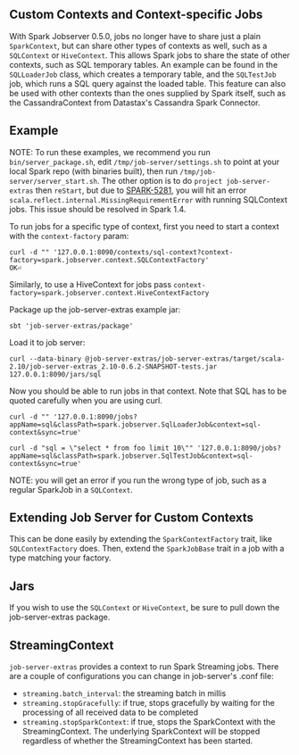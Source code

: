## Custom Contexts and Context-specific Jobs

With Spark Jobserver 0.5.0, jobs no longer have to share just a plain
`SparkContext`, but can share other types of contexts as well, such as a
`SQLContext` or `HiveContext`.  This allows Spark jobs to share the state of 
other contexts, such as SQL temporary tables.  An example can be found in the 
`SQLLoaderJob` class, which creates a temporary table, and the `SQLTestJob` job, 
which runs a SQL query against the loaded table.  This feature can also be 
used with other contexts than the ones supplied by Spark itself, such as the 
CassandraContext from Datastax's Cassandra Spark Connector.

## Example

NOTE: To run these examples, we recommend you run `bin/server_package.sh`, edit
`/tmp/job-server/settings.sh` to point at your local Spark repo (with binaries
built), then run `/tmp/job-server/server_start.sh`.  The other option is to do
`project job-server-extras` then `reStart`, but due to
[SPARK-5281](https://issues.apache.org/jira/browse/SPARK-5281), you will hit an
error `scala.reflect.internal.MissingRequirementError` with running SQLContext
jobs.  This issue should be resolved in Spark 1.4.

To run jobs for a specific type of context, first you need to start a context with the `context-factory` param:

    curl -d "" '127.0.0.1:8090/contexts/sql-context?context-factory=spark.jobserver.context.SQLContextFactory'
    OK⏎

Similarly, to use a HiveContext for jobs pass `context-factory=spark.jobserver.context.HiveContextFactory`

Package up the job-server-extras example jar:

    sbt 'job-server-extras/package'

Load it to job server:

    curl --data-binary @job-server-extras/job-server-extras/target/scala-2.10/job-server-extras_2.10-0.6.2-SNAPSHOT-tests.jar  127.0.0.1:8090/jars/sql

Now you should be able to run jobs in that context.  Note that SQL has to be quoted carefully when you are using curl.

    curl -d "" '127.0.0.1:8090/jobs?appName=sql&classPath=spark.jobserver.SqlLoaderJob&context=sql-context&sync=true'

    curl -d "sql = \"select * from foo limit 10\"" '127.0.0.1:8090/jobs?appName=sql&classPath=spark.jobserver.SqlTestJob&context=sql-context&sync=true'
    
NOTE: you will get an error if you run the wrong type of job, such as a regular SparkJob in a `SQLContext`.

## Extending Job Server for Custom Contexts

This can be done easily by extending the `SparkContextFactory` trait, like `SQLContextFactory` does.  Then, extend the `SparkJobBase` trait in a job with a type matching your factory.

## Jars

If you wish to use the `SQLContext` or `HiveContext`, be sure to pull down the job-server-extras package.

## StreamingContext

`job-server-extras` provides a context to run Spark Streaming jobs. There are a couple of configurations you can change in job-server's .conf file:

* `streaming.batch_interval`: the streaming batch in millis
* `streaming.stopGracefully`: if true, stops gracefully by waiting for the processing of all received data to be completed 
* `streaming.stopSparkContext`: if true, stops the SparkContext with the StreamingContext. The underlying SparkContext will be stopped regardless of whether the StreamingContext has been started.

